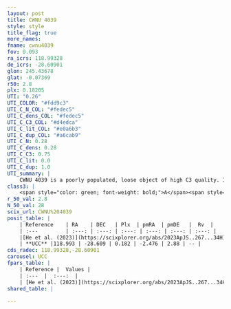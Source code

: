 ```yaml
---
layout: post
title: CWNU 4039
style: style
title_flag: true
more_names: 
fname: cwnu4039
fov: 0.093
ra_icrs: 118.99328
de_icrs: -28.60901
glon: 245.43678
glat: -0.07369
r50: 2.8
plx: 0.18205
UTI: "0.26"
UTI_COLOR: "#fdd9c3"
UTI_C_N_COL: "#fedec5"
UTI_C_dens_COL: "#fedec5"
UTI_C_C3_COL: "#d4edca"
UTI_C_lit_COL: "#e0a6b3"
UTI_C_dup_COL: "#a6cab9"
UTI_C_N: 0.28
UTI_C_dens: 0.28
UTI_C_C3: 0.75
UTI_C_lit: 0.0
UTI_C_dup: 1.0
UTI_summary: |
    CWNU 4039 is a poorly populated, loose object of high C3 quality. It was recently reported in the literature.
class3: |
    <span style="color: green; font-weight: bold;">A</span><span style="color: #FFC300; font-weight: bold;">B</span>
r_50_val: 2.8
N_50_val: 28
scix_url: CWNU%204039
posit_table: |
    | Reference    | RA    | DEC   | Plx  | pmRA  | pmDE   |  Rv  |
    | :---         | :---: | :---: | :---: | :---: | :---: | :---: |
    |[He et al. (2023)](https://scixplorer.org/abs/2023ApJS..267...34H) | 118.973 | -28.634 | 0.192 | -2.455 | 2.862 | -- |
    | **UCC** |118.993 | -28.609 | 0.182 | -2.476 | 2.88 | -- | 
cds_radec: 118.99328,-28.60901
carousel: UCC
fpars_table: |
    | Reference |  Values |
    | :---  |  :---:  |
    | [He et al. (2023)](https://scixplorer.org/abs/2023ApJS..267...34H) | `A0=1.5, m-M=13.1, logA=7.4` |
shared_table: |
    
---
```

